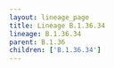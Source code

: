 ```yaml
---
layout: lineage_page
title: Lineage B.1.36.34
lineage: B.1.36.34
parent: B.1.36
children: ['B.1.36.34']
---
```

